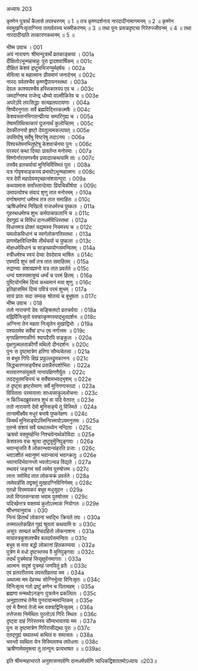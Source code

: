 अध्यायः 203

कृष्णेन पुत्रार्थं कैलासे तपश्चरणम् ॥ 1 ॥ तत्र कृष्णदर्शनाय नारदादीनामागमनम् ॥ 2 ॥ कृष्णेन स्वमुखनिःसृताग्निना तत्पर्वतस्य भस्मीकरणम् ॥ 3 ॥ तथा पुनः प्रसन्नदृष्ट्या गिरेरुज्जीवनम् ॥ 4 ॥ तथा नारदादीन्प्रति तत्कारणकथनम् ॥ 5 ॥

भीष्म उवाच ।	001  
अयं नारायणः श्रीमान्पुत्रार्थे व्रतकाङ्क्षया ।	001a  
दीक्षितोऽभून्महाबाहुः पुरा द्वादशवार्षिकम् ॥	001c  
दीक्षितं केशवं द्रष्टुमभिजग्मुर्महर्षयः ।	002a  
सेवित्वा च महात्मानः प्रीयमाणं जनार्दनम् ॥	002c  
नारदः पर्वतश्चैव कृष्णद्वैपायनस्तथा ।	003a  
देवलः काश्यपश्चैव हस्तिकाश्यप एव च ।	003c  
जमदग्निश्च राजेन्द्र धौम्यो वाल्मीकिरेव च ॥	003e  
अपरेऽपि तपःसिद्धाः सत्यव्रतपरायणाः ।	004a  
शिष्यैरनुगताः सर्वे ब्रह्मविद्भिरकल्मषैः ॥	004c  
केशवस्तानभिगतान्प्रीत्या सम्परिगृह्य च ।	005a  
तेषामतिथिसत्कारं पूजनार्थं कुलोचितम् ।	005c  
देवकीतनयो हृष्टो देवतुल्यमकल्पयत् ॥	005e  
उपविष्टेषु सर्वेषु विष्टरेषु तदाऽनघ ।	006a  
विश्वस्तेष्व्नभितुष्टेषु केशवार्चनया पुनः ॥	006c  
परस्परं कथा दिव्याः प्रावर्तन्त मनोरमाः ।	007a  
विष्णोर्नारायणस्यैव प्रसादात्कथयामि ताः ॥	007c  
तस्यैव व्रतचर्यायां मुनिभिर्विस्मितं पुरा ।	008a  
यत्र गोवृषभाङ्कस्य प्रभावोऽभून्महात्मनः ॥	008c  
यत्र देवी महादेवमपृच्छत्संशयान्पुरा ।	009a  
कथयामास सर्वांस्तान्देव्याः प्रियचिकीर्षया ॥	009c  
उमापत्योश्च संवादं शृणु तात मनोरमम् ।	010a  
वर्णाश्रमाणां धर्मश्च तत्र तात समाहितः ॥	010c  
ऋषिधर्मश्च निखिलो राजधर्मस्च पुष्कलः ।	011a  
गृहस्थधर्मश्च शुभः कर्मपाकफलानि च ॥	011c  
देवगुह्यं च विविधं दानधर्मविधिस्तथा ।	012a  
विधानमत्र प्रोक्तं यद्यमस्य नियमस्य च ॥	012c  
यमलोकविधानं च स्वर्गलोकगतिस्तथा ।	013a  
प्राणमोक्षविधिश्चैव तीर्थचर्या च पुष्कला ॥	013c  
मोक्षधर्मविधानं च साङ्ख्ययोगसमन्वितम् ।	014a  
स्त्रीधर्मश्च स्वयं देव्या देवदेवाय भाषितः ॥	014c  
एवमादि शुभं सर्वं तत्र तात समाहितम् ।	015a  
रुद्राण्याः संशयप्रश्नो यत्र तात प्रवर्तते ॥	015c  
धन्यं यशस्यमायुष्यं धर्म्यं च परमं हितम् ।	016a  
पुष्टियोगमिमं दिव्यं कथ्यमानं मया शृणु ॥	016c  
इतिहासमिमं दिव्यं पवित्रं परमं शुभम् ।	017a  
सायं प्रातः सदा सम्यक् श्रोतव्यं च बुभूषता ॥	017c  
भीष्म उवाच ।	018  
ततो नारायणो देवः सङ्क्लिष्टो व्रतचर्यया ।	018a  
वह्निर्विनिःसृतो वक्त्रात्कृष्णस्याद्भुतदर्शनः ॥	018c  
अग्निना तेन महता निःसृतेन मुखाद्विभोः ।	019a  
पश्यतामेव सर्वेषां दग्ध एव नगोत्तमः ॥	019c  
मृगपक्षिगणाकीर्णः श्वापदैरपि सङ्कुलः ।	020a  
वृक्षगुल्मलताकीर्णो मथितो दीनदर्शनः ॥	020c  
पुनः स दृष्टमात्रेण हरिणा सौम्यचेतसा ।	021a  
स बभूव गिरिः क्षिप्रं प्रफुल्लद्रुमकाननः ॥	021c  
सिद्धचारणसङ्घैश्च प्रसन्नैरुपशोभितः ।	022a  
मत्तवारणसंयुक्तो नानापक्षिगणैर्युतः ।	022c  
तदद्भुतमचिन्त्यं च सर्वेषामभवद्भृशम् ॥	022e  
तं दृष्ट्वा हृष्टरोमाणः सर्वे मुनिगणास्तदा ।	023a  
विस्तिताः परमायत्ताः साध्यसाकुललोचनाः ।	023c  
न किञ्चिदब्रुवंस्तत्र शुभं वा यदि वेतरत् ॥	023e  
ततो नारायणो देवो मुनिसङ्घे तु विस्मिते ।	024a  
तान्समीक्ष्यैव मधुरं बभाषे पुष्करेक्षणः ॥	024c  
किमर्थं मुनिसङ्घेऽस्मिन्विस्मयोऽयमनुत्तमः ।	025a  
एतन्मे संशयं सर्वे याथातथ्येन नन्दिताः ।	025c  
ऋषयो वक्तुमर्हन्ति निश्चयेनार्थकोविदाः ॥	025e  
केशवस्य वचः श्रुत्वा तुष्टुवुर्मुनिपुङ्गवाः ।	026a  
भवान्सृजति वै लोकान्भवान्संहरति प्रजाः ।	026c  
भवाञ्शीतं भवानुष्णं भवान्सत्यं भवान्क्रतुः ॥	026e  
भवानादिर्भवानन्तो भवतोऽन्यन्न विद्यते ।	027a  
स्थावरं जङ्गमं सर्वं त्वमेव पुरुषोत्तम ॥	027c  
त्वत्तः सर्वमिदं तात लोकचक्रं प्रवर्तते ।	028a  
त्वमेवार्हसि तद्वक्तुं मुखादग्निविनिर्गमम् ॥	028c  
एतन्नो विस्मयकरं बभूव मधुसूदन ।	029a  
ततो विगतसन्त्रासा भवाम पुरुषोत्तम ।	029c  
यदिच्छेत्तत्र वक्तव्यं कुतोऽस्माकं नियोगतः ॥	029e  
श्रीभगवानुवाच ।	030  
नित्यं हितार्थं लोकानां भवद्भिः क्रियते तपः ।	030a  
तस्माल्लोकहितं गुह्यं श्रूयतां कथयामि वः ॥	030c  
असुरः साम्प्रतं कश्चिदहितो लोकनाशनः ।	031a  
मायास्त्रकुशलश्चैव बलदर्पसमन्वितः ॥	031c  
बभूव स मया बद्धो लोकानां हितकाम्यया ।	032a  
पुत्रेण मे वधो दृष्टस्तस्य वै मुनिपुङ्गवाः ॥	032c  
तदर्थं पुत्रमेवाहं सिसृक्षुर्वनमागतः ।	033a  
आत्मनः सदृशं पुत्रमहं जनयितुं व्रतैः ॥	033c  
एवं व्रतपरीतस्य तपस्तीव्रतया मम ।	034a  
अथात्मा मम देहस्थः सोग्निर्भूत्वा विनिःसृतः ॥	034c  
विनिःसृत्य गतो द्रष्टुं क्षणेन च पितामहम् ।	035a  
ब्रह्मणा मन्मथोऽनङ्गः पुत्रत्वेन प्रकल्पितः ।	035c  
अनुज्ञातश्च तेनैव पुनरायान्ममान्तिकम् ॥	035e  
एवं मे वैष्णवं तेजो मम वक्त्राद्विनिःसृतम् ।	036a  
तत्तेजसा निर्मथितः पुरतोऽयं गिरिः स्थितः ॥	036c  
दृष्ट्वा दाहं गिरेस्तस्य सौम्यभावतया मम ।	037a  
पुनः स दृष्टमात्रेण गिरिरासीद्यथा पुरा ॥	037c  
एतद्गुह्यं यथातथ्यं कथितं वः समासतः ।	038a  
भवन्तो व्यथिता येन विस्मिताश्च तपोधनाः ॥	038c  
ऋषीणामेवमुक्त्वा तु तान्पुनः प्रत्यभाषत ॥ ॥	039ac  

इति श्रीमन्महाभारते अनुशासनपर्वणि दानधर्मपर्वणि त्र्यधिकद्विशततमोऽध्यायः ॥203॥	
